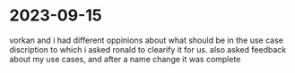 # 2023-09-15

vorkan and i had different oppinions about what should be in the use case discription to which i asked ronald to clearify it for us.
also asked feedback about my use cases, and after a name change it was complete

